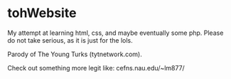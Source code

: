 # tohWebsite
My attempt at learning html, css, and maybe eventually some php. Please do not take serious, as it is just for the lols.

Parody of The Young Turks (tytnetwork.com). 

Check out something more legit like: cefns.nau.edu/~lm877/
